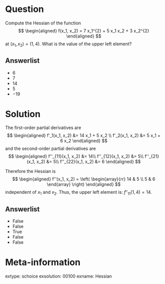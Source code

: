 

Question
========
Compute the Hessian of the function
$$
\begin{aligned}
  f(x_1, x_2) = 7 x_1^{2} + 5  x_1  x_2 + 3  x_2^{2}
\end{aligned}
$$
at $(x_1, x_2) = (1, 4)$.
What is the value of the upper left element?

Answerlist
----------
* $6$
* $7$
* $14$
* $5$
* $-19$

Solution
========
The first-order partial derivatives are 
$$
\begin{aligned}
  f'_1(x_1, x_2) &= 14 x_1 + 5 x_2  \\
  f'_2(x_1, x_2) &= 5 x_1 + 6 x_2
\end{aligned}
$$
and the second-order partial derivatives are
$$
\begin{aligned}
  f''_{11}(x_1, x_2) &= 14\\
  f''_{12}(x_1, x_2) &= 5\\
  f''_{21}(x_1, x_2) &= 5\\
  f''_{22}(x_1, x_2) &= 6
\end{aligned}
$$

Therefore the Hessian is
$$
\begin{aligned}
  f''(x_1, x_2) = \left( \begin{array}{rr} 14 &  5 \\  5 &  6 \end{array} \right)
\end{aligned}
$$
independent of $x_1$ and $x_2$. Thus, the upper left element is:
$f''_{11}(1, 4) = 14$.


Answerlist
----------
* False
* False
* True
* False
* False

Meta-information
================
extype: schoice
exsolution: 00100
exname: Hessian
